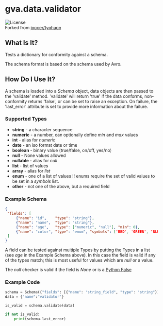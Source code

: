 # gva.data.validator

![License](https://img.shields.io/badge/License-Apache%202.0-blue.svg)  
Forked from [joocer/typhaon](https://github.com/joocer/typhaon) 

## What Is It?

Tests a dictionary for conformity against a schema.

The schema format is based on the schema used by Avro.

## How Do I Use It?

A schema is loaded into a _Schema_ object, data objects are then passed to the 'validate' method. 'validate' will return 'true' if the data conforms, non-conformity returns 'false', or can be set to raise an exception. On failure, the 'last_error' attribute is set to provide more information about the failure.

### Supported Types  

- **string** - a character sequence  
- **numeric** - a number, can optionally define _min_ and _max_ values  
- **int** - alias for _numeric_  
- **date** - an iso format date or time  
- **boolean** - binary value (true/false, on/off, yes/no)  
- **null** - None values allowed  
- **nullable** - alias for _null_  
- **list** - list of values  
- **array** - alias for _list_  
- **enum** - one of a list of values !! enums require the set of valid values to be set in a _symbols_ list.  
- **other** - not one of the above, but a required field  

### Example Schema
~~~json
{
 "fields": [
     {"name": "id",    "type": "string"},
     {"name": "name",  "type": "string"},
     {"name": "age",   "type": ["numeric", "null"], "min": 0},
     {"name": "color", "type": "enum", "symbols": ['RED', 'GREEN', 'BLUE']}
 ]
}
~~~

A field can be tested against multiple Types by putting the Types in a list (see _age_ in the Example Schema above). In this case the field is valid if any of the types match; this is most useful for values which are _null_ or a value.

The _null_ checker is valid if the field is _None_ or is a [Python False](https://docs.python.org/2.4/lib/truth.html)


### Example Code
~~~python
schema = Schema({"fields": [{"name": "string_field", "type": "string"}]})
data = {"name":"validator"}

is_valid = schema.validate(data)

if not is_valid:
    print(schema.last_error)
~~~